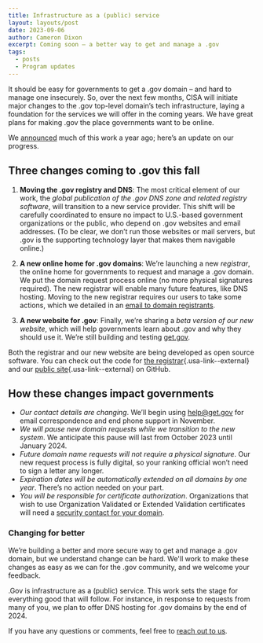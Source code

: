 ```yaml
---
title: Infrastructure as a (public) service
layout: layouts/post
date: 2023-09-06
author: Cameron Dixon
excerpt: Coming soon – a better way to get and manage a .gov
tags:
  - posts
  - Program updates
---
```


It should be easy for governments to get a .gov domain – and hard to manage one insecurely. So, over the next few months, CISA will initiate major changes to the .gov top-level domain’s tech infrastructure, laying a foundation for the services we will offer in the coming years. We have great plans for making .gov the place governments want to be online. 

We [announced](../2022-09-14-making-infrastructure-less-invisible/) much of this work a year ago; here’s an update on our progress. 

## Three changes coming to .gov this fall 

1. **Moving the .gov registry and DNS**: The most critical element of our work, the *global publication of the .gov DNS zone and related registry software*, will transition to a new service provider. This shift will be carefully coordinated to ensure no impact to U.S.-based government organizations or the public, who depend on .gov websites and email addresses. (To be clear, we don’t run those websites or mail servers, but .gov is the supporting technology layer that makes them navigable online.) 

2. **A new online home for .gov domains**: We’re launching a new *registrar*, the online home for governments to request and manage a .gov domain. We put the domain request process online (no more physical signatures required). The new registrar will enable many future features, like DNS hosting. Moving to the new registrar requires our users to take some actions, which we detailed in an [email to domain registrants](../2023-transition-email/). 

3. **A new website for .gov**: Finally, we’re sharing a *beta version of our new website*, which will help governments learn about .gov and why they should use it. We’re still building and testing [get.gov](https://get.gov/). 

Both the registrar and our new website are being developed as open source software. You can check out the code for [the registrar](https://github.com/cisagov/manage.get.gov){.usa-link--external} and our [public site](https://github.com/cisagov/get.gov){.usa-link--external} on GitHub.

## How these changes impact governments

- *Our contact details are changing*. We’ll begin using <help@get.gov> for email correspondence and end phone support in November.
- *We will pause new domain requests while we transition to the new system*. We anticipate this pause will last from October 2023 until January 2024.
- *Future domain name requests will not require a physical signature*. Our new request process is fully digital, so your ranking official won’t need to sign a letter any longer.
- *Expiration dates will be automatically extended on all domains by one year*. There’s no action needed on your part.
- *You will be responsible for certificate authorization*. Organizations that wish to use Organization Validated or Extended Validation certificates will need a [security contact for your domain](../../help/domain-management/#add-or-update-the-security-email-for-your-.gov-domain).

### Changing for better 

We’re building a better and more secure way to get and manage a .gov domain, but we understand change can be hard. We'll work to make these changes as easy as we can for the .gov community, and we welcome your feedback. 

.Gov is infrastructure as a (public) service. This work sets the stage for everything good that will follow. For instance, in response to requests from many of you, we plan to offer DNS hosting for .gov domains by the end of 2024. 

If you have any questions or comments, feel free to [reach out to us](../../contact). 
